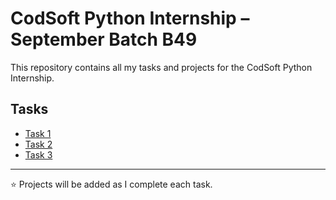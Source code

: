 # CodSoft Python Internship – September Batch B49

This repository contains all my tasks and projects for the CodSoft Python Internship.

## Tasks
- [Task 1](Task1/README.md)
- [Task 2](Task2/README.md)
- [Task 3](Task3/README.md)

---

⭐ Projects will be added as I complete each task.
